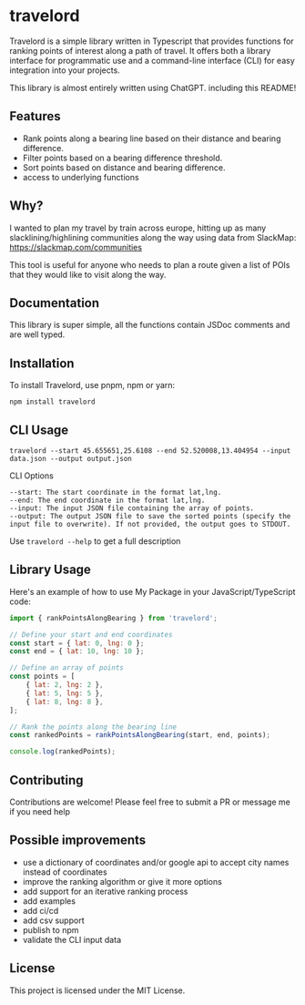 # travelord

Travelord is a simple library written in Typescript that provides functions for ranking points of interest along a path of travel.
It offers both a library interface for programmatic use and a command-line interface (CLI) for easy integration into your projects.

This library is almost entirely written using ChatGPT. including this README!

## Features

-   Rank points along a bearing line based on their distance and bearing difference.
-   Filter points based on a bearing difference threshold.
-   Sort points based on distance and bearing difference.
-   access to underlying functions

## Why?

I wanted to plan my travel by train across europe, hitting up as many slacklining/highlining communities along the way using data from SlackMap: https://slackmap.com/communities

This tool is useful for anyone who needs to plan a route given a list of POIs that they would like to visit along the way.

## Documentation

This library is super simple, all the functions contain JSDoc comments and are well typed.

## Installation

To install Travelord, use pnpm, npm or yarn:

`npm install travelord`

## CLI Usage

`travelord --start 45.655651,25.6108 --end 52.520008,13.404954 --input data.json --output output.json`

CLI Options

    --start: The start coordinate in the format lat,lng.
    --end: The end coordinate in the format lat,lng.
    --input: The input JSON file containing the array of points.
    --output: The output JSON file to save the sorted points (specify the input file to overwrite). If not provided, the output goes to STDOUT.

Use `travelord --help` to get a full description

## Library Usage

Here's an example of how to use My Package in your JavaScript/TypeScript code:

```javascript
import { rankPointsAlongBearing } from 'travelord';

// Define your start and end coordinates
const start = { lat: 0, lng: 0 };
const end = { lat: 10, lng: 10 };

// Define an array of points
const points = [
    { lat: 2, lng: 2 },
    { lat: 5, lng: 5 },
    { lat: 8, lng: 8 },
];

// Rank the points along the bearing line
const rankedPoints = rankPointsAlongBearing(start, end, points);

console.log(rankedPoints);
```

## Contributing

Contributions are welcome! Please feel free to submit a PR or message me if you need help

## Possible improvements

-   use a dictionary of coordinates and/or google api to accept city names instead of coordinates
-   improve the ranking algorithm or give it more options
-   add support for an iterative ranking process
-   add examples
-   add ci/cd
-   add csv support
-   publish to npm
-   validate the CLI input data

## License

This project is licensed under the MIT License.

